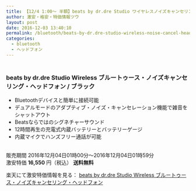 ```yaml
---
title: 【12/4 1:00〜 半額】beats by dr.dre Studio ワイヤレスノイズキャンセリング・ヘッドフォンが特価16,550円！送料無料！
author: 激安・格安・特価情報ツウ
layout: post
date: 2016-12-03 13:40:10
permalink: /bluetooth/beats-by-dr.dre-studio-wireless-noise-cancel-headphone-16550-rakuten.html
categories:
  - bluetooth
  - ヘッドフォン
---
```


<div class="img-bg2 img_L">
<a href="//hb.afl.rakuten.co.jp/hgc/15614456.964050b3.15614457.f11f75ba/?pc=http%3A%2F%2Fitem.rakuten.co.jp%2Fkitcut-ps%2F29088115061%2F&m=http%3A%2F%2Fm.rakuten.co.jp%2Fkitcut-ps%2Fi%2F10088696%2F&scid=af_item_img&link_type=pict&ut=eyJwYWdlIjoiaXRlbSIsInR5cGUiOiJwaWN0Iiwic2l6ZSI6IjI0MHgyNDAiLCJuYW0iOjEsIm5hbXAiOiJkb3duIiwiY29tIjoxLCJjb21wIjoiZG93biIsInByaWNlIjowLCJib3IiOjEsImNvbCI6MCwidGFyIjoxfQ%3D%3D" target="_blank" style="word-wrap:break-word;"  ><img src="//hbb.afl.rakuten.co.jp/hgb/15614456.964050b3.15614457.f11f75ba/?me_id=1301804&item_id=10088696&m=https%3A%2F%2Fthumbnail.image.rakuten.co.jp%2F%400_mall%2Fkitcut-ps%2Fcabinet%2Frecom%2F36%2Fp29088115061.jpg%3F_ex%3D80x80&pc=https%3A%2F%2Fthumbnail.image.rakuten.co.jp%2F%400_mall%2Fkitcut-ps%2Fcabinet%2Frecom%2F36%2Fp29088115061.jpg%3F_ex%3D240x240&s=240x240&t=pict" border="0" style="margin:2px" alt="" title=""></a>

### beats by dr.dre Studio Wireless ブルートゥース・ノイズキャンセリング・ヘッドフォン / ブラック
<!--more-->

* Bluetoothデバイスと簡単に接続可能
* デュアルモードのアダプティブ・ノイズ・キャンセレーション機能で雑音をシャットアウト
* Beatsならではのシグネチャーサウンド
* 12時間再生の充電式内蔵バッテリーとバッテリーゲージ
* 内蔵マイクでハンズフリー通話が可能

<br clear="all" />販売期間	2016年12月04日01時00分～2016年12月04日01時59分<br>
激安特価 <span class="tokka-price"><strong>16,550</strong></span> 円（税込） **送料無料**

楽天にて激安特価情報を見る： <span class="fs150p"><a href="//hb.afl.rakuten.co.jp/hgc/15614456.964050b3.15614457.f11f75ba/?pc=http%3A%2F%2Fitem.rakuten.co.jp%2Fkitcut-ps%2F29088115061%2F&m=http%3A%2F%2Fm.rakuten.co.jp%2Fkitcut-ps%2Fi%2F10088696%2F&scid=af_item_img&link_type=pict&ut=eyJwYWdlIjoiaXRlbSIsInR5cGUiOiJwaWN0Iiwic2l6ZSI6IjI0MHgyNDAiLCJuYW0iOjEsIm5hbXAiOiJkb3duIiwiY29tIjoxLCJjb21wIjoiZG93biIsInByaWNlIjowLCJib3IiOjEsImNvbCI6MCwidGFyIjoxfQ%3D%3D" target="_blank" style="word-wrap:break-word;" >beats by dr.dre Studio Wireless ブルートゥース・ノイズキャンセリング・ヘッドフォン</a></span>
